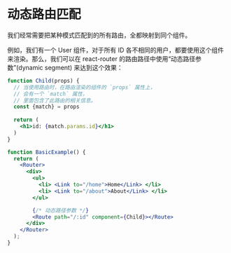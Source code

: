 # 动态路由匹配

我们经常需要把某种模式匹配到的所有路由，全都映射到同个组件。

例如，我们有一个 User 组件，对于所有 ID 各不相同的用户，都要使用这个组件来渲染。那么，我们可以在 react-router 的路由路径中使用“动态路径参数”(dynamic segment) 来达到这个效果：

```jsx
function Child(props) {
  // 当使用路由时，在路由渲染的组件的 `props` 属性上，
  // 会有一个 `match` 属性，
  // 里面包含了此路由的相关信息。
  const {match} = props
  
  return (
    <h1>id: {match.params.id}</h1>
  )
}

function BasicExample() {
  return (
    <Router>
      <div>
        <ul>
          <li> <Link to="/home">Home</Link> </li>
          <li> <Link to="/about">About</Link> </li>
        </ul>

        {/* 动态路径参数 */}
        <Route path="/:id" component={Child}></Route>
      </div>
    </Router>
  );
}
```
